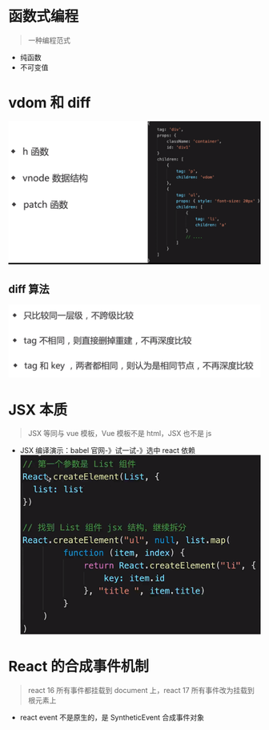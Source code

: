 # 函数式编程

> 一种编程范式

- 纯函数
- 不可变值

# vdom 和 diff

![](img/res/md-2021-03-08-02-54-24.png)

## diff 算法

![](img/res/md-2021-03-08-02-55-15.png)

# JSX 本质

> JSX 等同与 vue 模板，Vue 模板不是 html，JSX 也不是 js

- JSX 编译演示：babel 官网-》试一试-》选中 react 依赖
  ![](img/res/md-2021-03-08-03-14-30.png)

# React 的合成事件机制

> react 16 所有事件都挂载到 document 上，react 17 所有事件改为挂载到根元素上

- react event 不是原生的，是 SyntheticEvent 合成事件对象

#

#

#
